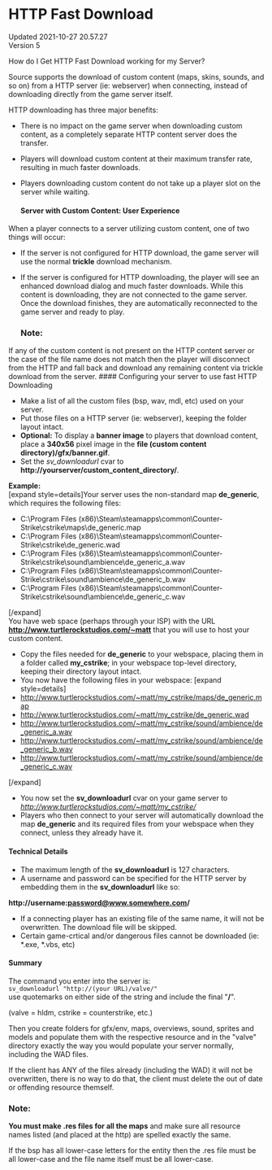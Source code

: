 # HTTP Fast Download
Updated 2021-10-27 20.57.27  
Version 5  

How do I Get HTTP Fast Download working for my Server?  
  
Source supports the download of custom content (maps, skins, sounds, and so on) from a HTTP server (ie: webserver) when connecting, instead of downloading directly from the game server itself.  
  
HTTP downloading has three major benefits:  

* There is no impact on the game server when downloading custom content, as a completely separate HTTP content server does the transfer.
* Players will download custom content at their maximum transfer rate, resulting in much faster downloads.
* Players downloading custom content do not take up a player slot on the server while waiting.

  #### Server with Custom Content: User Experience
When a player connects to a server utilizing custom content, one of two things will occur:  

* If the server is not configured for HTTP download, the game server will use the normal **trickle** download mechanism.
* If the server is configured for HTTP downloading, the player will see an enhanced download dialog and much faster downloads. While this content is downloading, they are not connected to the game server. Once the download finishes, they are automatically reconnected to the game server and ready to play.

    ### Note:
If any of the custom content is not present on the HTTP content server or the case of the file name does not match then the player will disconnect from the HTTP and fall back and download any remaining content via trickle download from the server.  #### Configuring your server to use fast HTTP Downloading

* Make a list of all the custom files (bsp, wav, mdl, etc) used on your server.
* Put those files on a HTTP server (ie: webserver), keeping the folder layout intact.
* **Optional:** To display a **banner image** to players that download content, place a **340x56** pixel image in the **file (custom content directory)/gfx/banner.gif**.
* Set the *sv_downloadurl* cvar to **http://yourserver/custom_content_directory/**.  
  
**Example:**  
[expand style=details]Your server uses the non-standard map **de_generic**, which requires the following files:  
  

* C:\Program Files (x86)\Steam\steamapps\common\Counter-Strike\cstrike\maps\de_generic.map
* C:\Program Files (x86)\Steam\steamapps\common\Counter-Strike\cstrike\de_generic.wad
* C:\Program Files (x86)\Steam\steamapps\common\Counter-Strike\cstrike\sound\ambience\de_generic_a.wav
* C:\Program Files (x86)\Steam\steamapps\common\Counter-Strike\cstrike\sound\ambience\de_generic_b.wav
* C:\Program Files (x86)\Steam\steamapps\common\Counter-Strike\cstrike\sound\ambience\de_generic_c.wav

[/expand]  
You have web space (perhaps through your ISP) with the URL **http://www.turtlerockstudios.com/~matt** that you will use to host your custom content.
* Copy the files needed for **de_generic** to your webspace, placing them in a folder called **my_cstrike**; in your webspace top-level directory, keeping their directory layout intact.
* You now have the following files in your webspace:     [expand style=details] 
* http://www.turtlerockstudios.com/~matt/my_cstrike/maps/de_generic.map
* http://www.turtlerockstudios.com/~matt/my_cstrike/de_generic.wad
* http://www.turtlerockstudios.com/~matt/my_cstrike/sound/ambience/de_generic_a.wav
* http://www.turtlerockstudios.com/~matt/my_cstrike/sound/ambience/de_generic_b.wav
* http://www.turtlerockstudios.com/~matt/my_cstrike/sound/ambience/de_generic_c.wav

 [/expand]
* You now set the **sv_downloadurl** cvar on your game server to *http://www.turtlerockstudios.com/~matt/my_cstrike/*
* Players who then connect to your server will automatically download the map **de_generic** and its required files from your webspace when they connect, unless they already have it.

  
  
#### Technical Details

* The maximum length of the **sv_downloadurl** is 127 characters.
* A username and password can be specified for the HTTP server by embedding them in the **sv_downloadurl** like so:  
  
**http://username:password@www.somewhere.com/**
* If a connecting player has an existing file of the same name, it will not be overwritten. The download file will be skipped.
* Certain game-crtical and/or dangerous files cannot be downloaded (ie: *.exe, *.vbs, etc)

  
  
#### Summary
The command you enter into the server is:  
`sv_downloadurl "http://(your URL)/valve/"`  
use quotemarks on either side of the string and include the final "**/**".  
  
(valve = hldm, cstrike = counterstrike, etc.)  
  
Then you create folders for gfx/env, maps, overviews, sound, sprites and models and populate them with the respective resource and in the "valve" directory exactly the way you would populate your server normally, including the WAD files.  
  
If the client has ANY of the files already (including the WAD) it will not be overwritten, there is no way to do that, the client must delete the out of date or offending resource themself.  
  
  ### Note:
**You must make .res files for all the maps** and make sure all resource names listed (and placed at the http) are spelled exactly the same.  
  
If the bsp has all lower-case letters for the entity then the .res file must be all lower-case and the file name itself must be all lower-case.